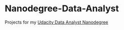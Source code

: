 # Nanodegree-Data-Analyst
Projects for my [Udacity Data Analyst Nanodegree](https://eu.udacity.com/course/data-analyst-nanodegree--nd002)
